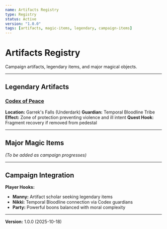 ```yaml
---
name: Artifacts Registry
type: Registry
status: Active
version: "1.0.0"
tags: [artifacts, magic-items, legendary, campaign-items]
---
```


# Artifacts Registry

Campaign artifacts, legendary items, and major magical objects.

---

## Legendary Artifacts

### [Codex of Peace](./Artifact_Codex_of_Peace.md)
**Location:** Garrek's Falls (Underdark)
**Guardian:** Temporal Bloodline Tribe
**Effect:** Zone of protection preventing violence and ill intent
**Quest Hook:** Fragment recovery if removed from pedestal

---

## Major Magic Items

*(To be added as campaign progresses)*

---

## Campaign Integration

**Player Hooks:**
- **Manny:** Artifact scholar seeking legendary items
- **Nikki:** Temporal Bloodline connection via Codex guardians
- **Party:** Powerful boons balanced with moral complexity

---

**Version:** 1.0.0 (2025-10-18)
